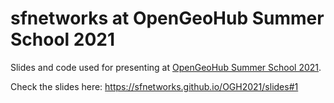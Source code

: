 # sfnetworks at OpenGeoHub Summer School 2021

Slides and code used for presenting at [OpenGeoHub Summer School 2021](https://opengeohub.org/summer_school_2021). 

Check the slides here: https://sfnetworks.github.io/OGH2021/slides#1
